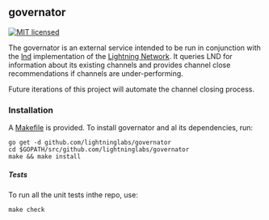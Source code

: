 ## governator

[![MIT licensed](https://img.shields.io/badge/license-MIT-blue.svg)](https://github.com/lightninglabs/governator/blob/master/LICENSE)

The governator is an external service intended to be run in conjunction with the [lnd](https://github.com/lightningnetwork/lnd) implementation of the [Lightning Network](https://lightning.network). It queries LND for information about its existing channels and provides channel close recommendations if channels are under-performing.  

Future iterations of this project will automate the channel closing process. 

### Installation
A [Makefile](https://github.com/lightninglabs/governator/blob/master/Makefile) is provided. To install governator and al its dependencies, run:

```
go get -d github.com/lightninglabs/governator
cd $GOPATH/src/github.com/lightninglabs/governator
make && make install
```

##### Tests
To run all the unit tests inthe repo, use:

```
make check
```
